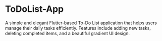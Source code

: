 # ToDoList-App
A simple and elegant Flutter-based To-Do List application that helps users manage their daily tasks efficiently. Features include adding new tasks, deleting completed items, and a beautiful gradient UI design.
